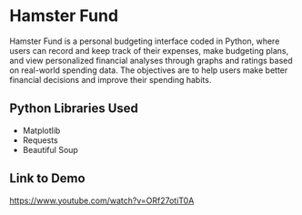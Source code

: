 # Hamster Fund
Hamster Fund is a personal budgeting interface coded in Python, where users can record and keep track of their expenses, make budgeting plans, and view personalized financial analyses through graphs and ratings based on real-world spending data. The objectives are to help users make better financial decisions and improve their spending habits.

## Python Libraries Used
- Matplotlib
- Requests
- Beautiful Soup

## Link to Demo
https://www.youtube.com/watch?v=ORf27otiT0A
